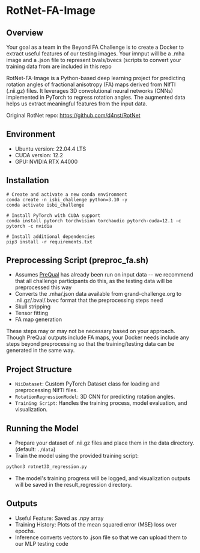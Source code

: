 # RotNet-FA-Image

## Overview

Your goal as a team in the Beyond FA Challenge is to create a Docker to extract useful features of our testing images. Your imnput will be a .mha image and a .json file to represent bvals/bvecs (scripts to convert your training data from are included in this repo

RotNet-FA-Image is a Python-based deep learning project for predicting rotation angles of fractional anisotropy (FA) maps derived from NIfTI (.nii.gz) files. It leverages 3D convolutional neural networks (CNNs) implemented in PyTorch to regress rotation angles. The augmented data helps us extract meaningful features from the input data.

Original RotNet repo: https://github.com/d4nst/RotNet

## Environment
- Ubuntu version: 22.04.4 LTS 
- CUDA version: 12.2
- GPU: NVIDIA RTX A4000

## Installation
```
# Create and activate a new conda environment
conda create -n isbi_challenge python=3.10 -y
conda activate isbi_challenge

# Install PyTorch with CUDA support
conda install pytorch torchvision torchaudio pytorch-cuda=12.1 -c pytorch -c nvidia

# Install additional dependencies
pip3 install -r requirements.txt
```

## Preprocessing Script (preproc_fa.sh)
- Assumes [PreQual](https://github.com/MASILab/PreQual/) has already been run on input data -- we recommend that all challenge participants do this, as the testing data will be preprocessed this way
- Converts the .mha/.json data available from grand-challenge.org to .nii.gz/.bval/.bvec format that the preprocessing steps need
- Skull stripping
- Tensor fitting
- FA map generation

These steps may or may not be necessary based on your approach.
Though PreQual outputs include FA maps, your Docker needs include any steps beyond preprocessing so that the training/testing data can be generated in the same way.

## Project Structure
- `NiiDataset`: Custom PyTorch Dataset class for loading and preprocessing NIfTI files.
- `RotationRegressionModel`: 3D CNN for predicting rotation angles.
- `Training Script`: Handles the training process, model evaluation, and visualization.

## Running the Model
- Prepare your dataset of .nii.gz files and place them in the data directory. (default: `./data`)
- Train the model using the provided training script:
```python
python3 rotnet3D_regression.py
```
- The model's training progress will be logged, and visualization outputs will be saved in the result_regression directory.

## Outputs
- Useful Feature: Saved as .npy array
- Training History: Plots of the mean squared error (MSE) loss over epochs.
- Inference converts vectors to .json file so that we can upload them to our MLP testing code


